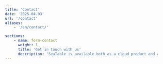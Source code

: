 ```yaml
---
title: 'Contact'
date: '2025-04-03'
url: '/contact'
aliases:
    - '/en/contact/'

sections:
    - name: form-contact
      weight: 1
      title: 'Get in touch with us'
      description: 'SeaTable is available both as a cloud product and as a self-hosted server version. Accordingly, we offer our customers different communication channels.'
---
```

